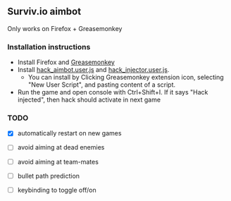 
## Surviv.io aimbot

Only works on Firefox + Greasemonkey



### Installation instructions
- Install Firefox and [Greasemonkey](https://addons.mozilla.org/en-US/firefox/addon/greasemonkey/)
- Install
  [hack_aimbot.user.js](https://raw.githubusercontent.com/rpasta42/surviv.io-aimbot/master/hack_aimbot.user.js) and [hack_injector.user.js](https://github.com/rpasta42/surviv.io-aimbot/blob/master/hack_injector.user.js).
   - You can install by Clicking Greasemonkey extension icon, selecting "New User Script", and pasting content of a script.
- Run the game and open console with Ctrl+Shift+I. If it says "Hack injected", then hack should activate in next game



### TODO
- [x] automatically restart on new games
- [ ] avoid aiming at dead enemies
- [ ] avoid aiming at team-mates
- [ ] bullet path prediction
- [ ] keybinding to toggle off/on


